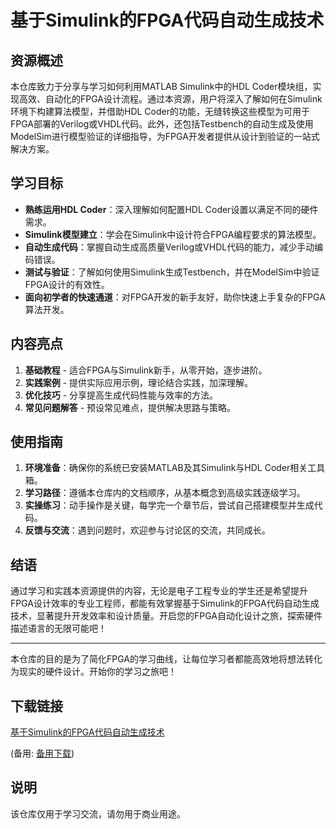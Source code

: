 # 基于Simulink的FPGA代码自动生成技术

## 资源概述

本仓库致力于分享与学习如何利用MATLAB Simulink中的HDL Coder模块组，实现高效、自动化的FPGA设计流程。通过本资源，用户将深入了解如何在Simulink环境下构建算法模型，并借助HDL Coder的功能，无缝转换这些模型为可用于FPGA部署的Verilog或VHDL代码。此外，还包括Testbench的自动生成及使用ModelSim进行模型验证的详细指导，为FPGA开发者提供从设计到验证的一站式解决方案。

## 学习目标

- **熟练运用HDL Coder**：深入理解如何配置HDL Coder设置以满足不同的硬件需求。
- **Simulink模型建立**：学会在Simulink中设计符合FPGA编程要求的算法模型。
- **自动生成代码**：掌握自动生成高质量Verilog或VHDL代码的能力，减少手动编码错误。
- **测试与验证**：了解如何使用Simulink生成Testbench，并在ModelSim中验证FPGA设计的有效性。
- **面向初学者的快速通道**：对FPGA开发的新手友好，助你快速上手复杂的FPGA算法开发。

## 内容亮点

1. **基础教程** - 适合FPGA与Simulink新手，从零开始，逐步进阶。
2. **实践案例** - 提供实际应用示例，理论结合实践，加深理解。
3. **优化技巧** - 分享提高生成代码性能与效率的方法。
4. **常见问题解答** - 预设常见难点，提供解决思路与策略。

## 使用指南

1. **环境准备**：确保你的系统已安装MATLAB及其Simulink与HDL Coder相关工具箱。
2. **学习路径**：遵循本仓库内的文档顺序，从基本概念到高级实践逐级学习。
3. **实操练习**：动手操作是关键，每学完一个章节后，尝试自己搭建模型并生成代码。
4. **反馈与交流**：遇到问题时，欢迎参与讨论区的交流，共同成长。

## 结语

通过学习和实践本资源提供的内容，无论是电子工程专业的学生还是希望提升FPGA设计效率的专业工程师，都能有效掌握基于Simulink的FPGA代码自动生成技术，显著提升开发效率和设计质量。开启您的FPGA自动化设计之旅，探索硬件描述语言的无限可能吧！

--- 

本仓库的目的是为了简化FPGA的学习曲线，让每位学习者都能高效地将想法转化为现实的硬件设计。开始你的学习之旅吧！

## 下载链接
[基于Simulink的FPGA代码自动生成技术](https://pan.quark.cn/s/f3e545c2e5c1) 

(备用: [备用下载](https://pan.baidu.com/s/1bZYhVMmWPbAI1V0IMqH45Q?pwd=1234))

## 说明

该仓库仅用于学习交流，请勿用于商业用途。

